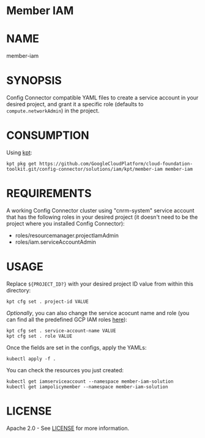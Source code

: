 Member IAM
==================================================

# NAME

  member-iam

# SYNOPSIS

  Config Connector compatible YAML files to create a service account in your desired project, and grant it a specific role (defaults to `compute.networkAdmin`) in the project.

# CONSUMPTION

  Using [kpt](https://googlecontainertools.github.io/kpt/):

  ```
  kpt pkg get https://github.com/GoogleCloudPlatform/cloud-foundation-toolkit.git/config-connector/solutions/iam/kpt/member-iam member-iam
  ```

# REQUIREMENTS

  A working Config Connector cluster using "cnrm-system" service account that
  has the following roles in your desired project (it doesn't need to be the
  project where you installed Config Connector):

  - roles/resourcemanager.projectIamAdmin
  - roles/iam.serviceAccountAdmin

# USAGE

  Replace `${PROJECT_ID?}` with your desired project ID value from 
  within this directory:

  ```
  kpt cfg set . project-id VALUE
  ```

  _Optionally_, you can also change the service acocunt name and role
  (you can find all the predefined GCP IAM roles
  [here](https://cloud.google.com/iam/docs/understanding-roles#predefined_roles)):

  ```
  kpt cfg set . service-account-name VALUE
  kpt cfg set . role VALUE
  ```

  Once the fields are set in the configs, apply the YAMLs:

  ```
  kubectl apply -f .
  ```

  You can check the resources you just created:

  ```
  kubectl get iamserviceaccount --namespace member-iam-solution
  kubectl get iampolicymember --namespace member-iam-solution
  ```

# LICENSE

  Apache 2.0 - See [LICENSE](/LICENSE) for more information.